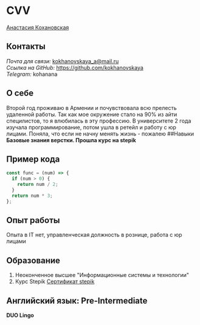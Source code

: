 # CVV
[Анастасия Кохановская](https://github.com/kokhanovskaya/rsschool-cv/blob/gh-pages/images/Visual%20Studio%20Code.jpeg)


## Контакты <br>
*Почта для связи:* kokhanovskaya_a@mail.ru <br>
*Ссылка на GitHub:* https://github.com/kokhanovskaya<br>
*Telegram:* kohanana<br>


## О себе
Второй год проживаю в Армении и почувствовала всю прелесть удаленной работы. Так как мое окружение стало на 90% из айти специлистов, то я влюбилась в эту профессию. В университете 2 года изучала программирование, потом ушла в ретейл и работу с юр лицами. Поняла, что если не начну менять жизнь - пожалею
##Навыки
__Базовые знания верстки. Прошла курс на stepik__


## Пример кода
```javascript
const func = (num) => {
  if (num > 0) {
    return num / 2;
  }
  return num * 3;
};
```
## Опыт работы 
Опыта в IT нет, управленческая должность в рознице, работа с юр лицами



## Образование
1. Неоконченное высшее "Информационные системы и технологии"
2. Курс Stepik 
[Сертификат stepik](https://github.com/kokhanovskaya/rsschool-cv/blob/gh-pages/images/a619e4877277a18bc97c7797948275135c280b72.png)


## Английский язык: Pre-Intermediate 
__DUO Lingo__